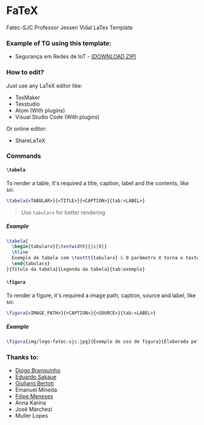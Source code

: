 # FaTeX
Fatec-SJC Professor Jessen Vidal LaTex Template

### Example of TG using this template:
- Segurança em Redes de IoT - [(DOWNLOAD ZIP)](https://www.dropbox.com/s/2zxeslq247yqsbi/FATEC%20-%20Seguran%C3%A7a%20IOT.zip?dl=0)

### How to edit?
Just use any LaTeX editor like:
- TexMaker
- Texstudio
- Atom (With plugins)
- Visual Studio Code (With plugins)

Or online editor:
- ShareLaTeX

### Commands

#### `\tabela`

To render a table, it's required a title, caption, label and the contents, like so:

```latex
\tabela{<TABULAR>}{<TITLE>}{<CAPTION>}{tab:<LABEL>}
```

> Use `tabularx` for better rendering

##### Example

```latex
\tabela{
  \begin{tabularx}{\textwidth}{|c|X|}
  \hline
  Exemplo de tabela com \texttt{tabularx} & O parâmetro X torna o texto justificado. Lorem ipsum dolor sit amet, consectetur adipiscing elit. Etiam faucibus a massa a iaculis. Praesent vel tempor metus, quis faucibus augue. Suspendisse eget tellus non metus volutpat ultrices. Vestibulum finibus laoreet maximus. Orci varius natoque penatibus et magnis dis parturient montes, nascetur ridiculus mus. Donec est purus, volutpat id sapien in, blandit mattis mi. Maecenas accumsan lobortis felis non pharetra. \\ \hline
  \end{tabularx}
}{Título da tabela}{Legenda da tabela}{tab:exemplo}
```

#### `\figura`

To render a figure, it's required a image path, caption, source and label, like so:

```latex
\figura{<IMAGE_PATH>}{<CAPTION>}{<SOURCE>}{tab:<LABEL>}
```

##### Example

```latex
\figura{img/logo-fatec-sjc.jpg}{Exemplo de uso de figura}{Elaborada pelo autor}{fig:logo_fatec_sjc}
```

### Thanks to:
- [Diogo Branquinho](https://github.com/diogobranquinho)
- [Eduardo Sakaue](https://github.com/esakaue)
- [Giuliano Bertoti](http://giulianobertoti.github.io/)
- Emanuel Mineda
- [Filipe Meneses](https://github.com/filipemeneses)
- Anna Karina
- José Marchezi
- Muller Lopes
